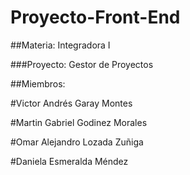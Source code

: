 # Proyecto-Front-End

##Materia: Integradora I

###Proyecto: Gestor de Proyectos

##Miembros:

#Victor Andrés Garay Montes

#Martin Gabriel Godinez Morales

#Omar Alejandro Lozada Zuñiga

#Daniela Esmeralda Méndez
